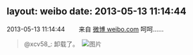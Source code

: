layout: weibo
date: 2013-05-13 11:14:44
---
2013-05-13 11:14:44  &nbsp;&nbsp;&nbsp;&nbsp;&nbsp;&nbsp; 来自 <a href="http://weibo.com/" rel="nofollow">微博 weibo.com</a>
呵呵……
>  @xcv58_: 卸载了。 ​​​
>  ![图片](https://ww4.sinaimg.cn/large/801f7e9ajw1e4lxrrg71oj20dc0nqjry.jpg)
